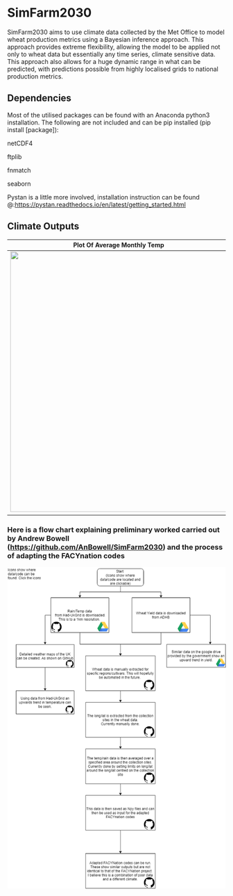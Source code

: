 # SimFarm2030
SimFarm2030 aims to use climate data collected by the Met Office to model wheat production metrics using a Bayesian inference approach. This approach provides extreme flexibility, allowing the model to be applied not only to wheat data but essentially any time series, climate sensitive data. This approach also allows for a huge dynamic range in what can be predicted, with predictions possible from highly localised grids to national production metrics.

## Dependencies
Most of the utilised packages can be found with an Anaconda python3 installation. The following are not included and can be pip installed (pip install [package]):
  
  netCDF4
  
  ftplib 
  
  fnmatch
  
  seaborn
  
Pystan is a little more involved, installation instruction can be found @:https://pystan.readthedocs.io/en/latest/getting_started.html

## Climate Outputs

Plot Of Average Monthly Temp | Plot Of Daily Rainfall
------------ | -------------
<img src="https://raw.githubusercontent.com/AnBowell/SimFarm2030/master/Example_Images/month_temps.gif" width="500" height="600">| <img src="https://raw.githubusercontent.com/AnBowell/SimFarm2030/master/Example_Images/day_rain.gif" width="500" height="600">

### Here is a flow chart explaining preliminary worked carried out by Andrew Bowell (https://github.com/AnBowell/SimFarm2030) and the process of adapting the FACYnation codes
<p align="center">
<img src="https://raw.githubusercontent.com/AnBowell/SimFarm2030/master/Example_Images/FlowChart/f2s.png">
</p>

